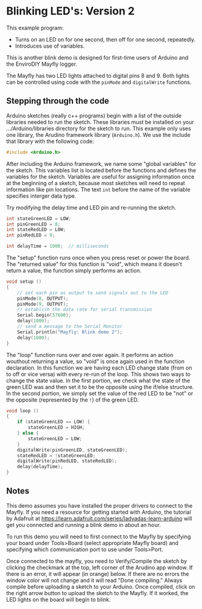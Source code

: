 # Blinking LED's: Version 2

This example program:
- Turns on an LED on for one second, then off for one second, repeatedly.
- Introduces use of variables.

This is another blink demo is designed for first-time users of Arduino and the EnviroDIY Mayfly logger.

The Mayfly has two LED lights attached to digital pins 8 and 9.
Both lights can be controlled using code with the ```pinMode``` and ```digitalWrite``` functions.

## Stepping through the code

Arduino sketches (really c++ programs) begin with a list of the outside libraries needed to run the sketch.
These libraries must be installed on your .../Arduino/libraries directory for the sketch to run.
This example only uses one library, the Arudino framework library (```Arduino.h```).
We use the include that library with the following code:
```cpp
#include <Arduino.h>
```

After including the Arduino framework, we name some "global variables" for the sketch.
This variables list is located before the functions and defines the variables for the sketch.
Variables are useful for assigning information once at the beginning of a sketch, because most sketches will need to repeat information like pin locations.
The text ```int``` before the name of the variable specifies interger data type.

Try modifying the delay time and LED pin and re-running the sketch.
```cpp
int stateGreenLED = LOW;
int pinGreenLED = 8;
int stateRedLED = LOW;
int pinRedLED = 9;

int delayTime = 1000;  // milliseconds
```

The "setup" function runs once when you press reset or power the board.
The "returned value" for this function is "void", which means it doesn't return a value, the function simply performs an action.
```cpp
void setup ()
{
    // set each pin as output to send signals out to the LED
    pinMode(8, OUTPUT);
    pinMode(9, OUTPUT);
    // establish the data rate for serial transmission
    Serial.begin(57600);
    delay(1000);
    // send a message to the Serial Monitor
    Serial.println("Mayfly: Blink demo 2");
    delay(1000);
}
```

The "loop" function runs over and over again.
It performs an action wouthout returning a value, so "void" is once again used in the function declaration.
In this function we are having each LED change state (from on to off or vice versa) with every re-run of the loop.
This shows two ways to change the state value.
In the first portion, we check what the state of the green LED was and then set it to be the opposite using the if/else structure.
In the second portion, we simply set the value of the red LED to be "not" or the opposite (represented by the ```!```) of the green LED.
```cpp
void loop ()
{
    if (stateGreenLED == LOW) {
        stateGreenLED = HIGH;
    } else {
        stateGreenLED = LOW;
    }
    digitalWrite(pinGreenLED, stateGreenLED);
    stateRedLED = !stateGreenLED;
    digitalWrite(pinRedLED, stateRedLED);
    delay(delayTime);
}
```

## Notes

This demo assumes you have installed the proper drivers to connect to the Mayfly.
If you need a resource for getting started with Arduino, the tutorial by Adafruit at https://learn.adafruit.com/series/ladyadas-learn-arduino will get you connected and running a blink demo in about an hour.

To run this demo you will need to first connect to the Mayfly by specifying your board under
Tools>Board (select appropriate Mayfly board) and specifying which communication port to use
under Tools>Port.

Once connected to the mayfly, you need to Verify/Compile the sketch by clicking the checkmark at the top, left corner of the Arudino app window. If there is an error, it will appear (in orange) below.
If there are no errors the window color will not change and it will read "Done compiling."
Always compile before uploading a sketch to your Arduino.
Once compiled, click on the right arrow button to upload the sketch to the Mayfly.
If it worked, the LED lights on the board will begin to blink.